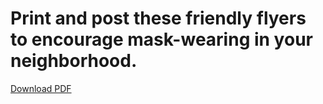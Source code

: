 # Print and post these friendly flyers to encourage mask-wearing in your neighborhood.
[Download PDF](/assets/downloads/please_wear_a_mask_all_letter.pdf)
